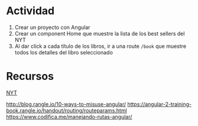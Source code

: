 ﻿# Actividad

1. Crear un proyecto con Angular
2. Crear un component Home que muestre la lista de los best sellers del NYT
3. Al dar click a cada título de los libros, ir a una route `/book` que muestre todos los detalles del libro seleccionado

# Recursos

[NYT](http://developer.nytimes.com/)

http://blog.rangle.io/10-ways-to-misuse-angular/
https://angular-2-training-book.rangle.io/handout/routing/routeparams.html
https://www.codifica.me/manejando-rutas-angular/


